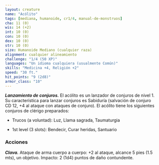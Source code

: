 ```yaml
---
layout: creature
name: "Acólito"
tags: [mediana, humanoide, cr1/4, manual-de-monstruos]
cha: 11 (0)
wis: 14 (+2)
int: 10 (0)
con: 10 (0)
dex: 10 (0)
str: 10 (0)
size: Humanoide Mediano (cualquier raza)
alignment: cualquier alineamiento
challenge: "1/4 (50 XP)"
languages: "Un idioma cualquiera (usualmente Común)"
skills: "Medicina +4, Religión +2"
speed: "30 ft."
hit_points: "9 (2d8)"
armor_class: "10"
---
```


***Lanzamiento de conjuros.*** El acólito es un lanzador de conjuros de nivel 1. Su característica para lanzar conjuros es Sabiduría (salvación de conjuro CD 12, +4 al ataque con ataques de conjuro). El acólito tiene los siguientes conjuros de clérigo preparados:

* Trucos (a voluntad): Luz, Llama sagrada, Taumaturgia

* 1st level (3 slots): Bendecir, Curar heridas, Santuario

### Acciones

***Clava.*** Ataque de arma cuerpo a cuerpo: +2 al ataque, alcance 5 pies (1.5 mts), un objetivo. Impacto: 2 (1d4) puntos de daño contundente.
